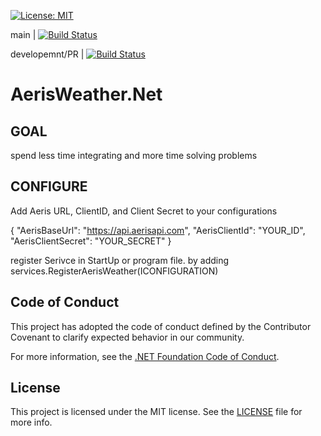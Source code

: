[![License: MIT](https://img.shields.io/badge/License-MIT-yellow.svg)](https://opensource.org/licenses/MIT)



main | [![Build Status](https://dev.azure.com/kullenwilliams13/K23/_apis/build/status/Weather/GitHub%20EasyIntegration%20AerisWeather?repoName=EasyIntegration%2FAerisWeather.Net&branchName=main)](https://dev.azure.com/kullenwilliams13/K23/_build/latest?definitionId=4&repoName=EasyIntegration%2FAerisWeather.Net&branchName=main)

developemnt/PR   |  [![Build Status](https://dev.azure.com/kullenwilliams13/K23/_apis/build/status/EasyIntegrationAerisWeather/PR%20-%20EasyIntegration%20AerisWeather?branchName=development)](https://dev.azure.com/kullenwilliams13/K23/_build/latest?definitionId=5&branchName=development)

# AerisWeather.Net


## GOAL

spend less time integrating and more time solving problems

## CONFIGURE

Add Aeris URL, ClientID, and Client Secret to your configurations

{
  "AerisBaseUrl": "https://api.aerisapi.com",
  "AerisClientId": "YOUR_ID",
  "AerisClientSecret": "YOUR_SECRET"
}

register Serivce in StartUp or program file.  by adding  services.RegisterAerisWeather(ICONFIGURATION)




## Code of Conduct

This project has adopted the code of conduct defined by the Contributor Covenant
to clarify expected behavior in our community.

For more information, see the [.NET Foundation Code of Conduct](https://dotnetfoundation.org/code-of-conduct).


## License

This project is licensed under the MIT license. See the [LICENSE](LICENSE) file for more info.  
